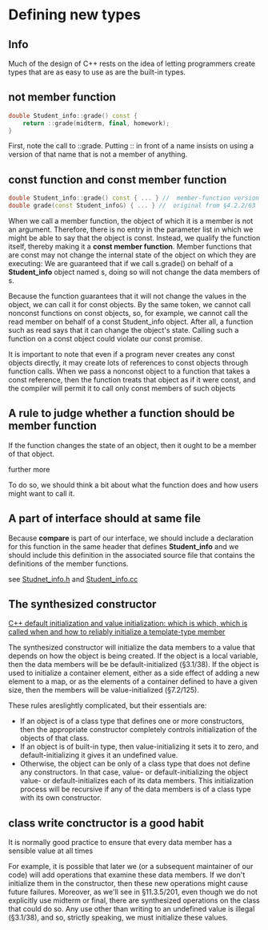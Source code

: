 # Defining new types

## Info

Much of the design of C++ rests on the idea of letting programmers create types that are as
easy to use as are the built-in types.

## not member function

```cpp
double Student_info::grade() const {
    return ::grade(midterm, final, homework);
}
```

First, note the call to ::grade. Putting
:: in front of a name insists on using a version of that name that is not a member of
anything. 

## const function and const member function

```cpp
double Student_info::grade() const { ... } //  member-function version 
double grade(const Student_info&) { ... } //  original from §4.2.2/63
```

When we call a member function, the object of which it is a member is not an argument.
Therefore, there is no entry in the parameter list in which we might be able to say that the
object is const. Instead, we qualify the function itself, thereby making it a **const member
function**. Member functions that are const may not change the internal state of the object
on which they are executing: We are guaranteed that if we call s.grade() on behalf of a
**Student_info** object named s, doing so will not change the data members of s.

Because the function guarantees that it will not change the values in the object, we can call
it for const objects. By the same token, we cannot call nonconst functions on const
objects, so, for example, we cannot call the read member on behalf of a const
Student_info object. After all, a function such as read says that it can change the
object's state. Calling such a function on a const object could violate our const promise.

It is important to note that even if a program never creates any const objects directly, it
may create lots of references to const objects through function calls. When we pass a
nonconst object to a function that takes a const reference, then the function treats that
object as if it were const, and the compiler will permit it to call only const members of
such objects

## A rule to judge whether a function should be member function

If the function changes the state of an
object, then it ought to be a member of that object. 

further more

To do so, we should think a bit about what the function does and how users might want to
call it.

## A part of interface should at same file

Because **compare** is 
part of our interface, we should include a declaration for this function in the same header
that defines **Student_info** and we should include this definition in the associated source
file that contains the definitions of the member functions.

see [Studnet_info.h](../../unix-source/chapter09/Student_info.h) and [Student_info.cc](../../unix-source/chapter09/Student_info.cc)

## The synthesized constructor

[C++ default initialization and value initialization: which is which, which is called when and how to reliably initialize a template-type member](https://stackoverflow.com/questions/8106016/c-default-initialization-and-value-initialization-which-is-which-which-is-ca)

The synthesized constructor will initialize the data members to a value that depends on how
the object is being created.
If the object is a local variable, then the data members will be be
default-initialized (§3.1/38).
If the object is used to initialize a container element, either as a
side effect of adding a new element to a map, or as the elements of a container defined to
have a given size, then the members will be value-initialized (§7.2/125).

These rules areslightly complicated, but their essentials are:

- If an object is of a class type that defines one or more constructors, then the
appropriate constructor completely controls initialization of the objects of that class.
- If an object is of built-in type, then value-initializing it sets it to zero, and default-initializing it gives it an undefined value.
- Otherwise, the object can be only of a class type that does not define any constructors.
In that case, value- or default-initializing the object value- or default-initializes each of
its data members. This initialization process will be recursive if any of the data
members is of a class type with its own constructor.

## class write conctructor is a good habit

It is normally good practice to ensure that every data member has a sensible value at all times

For example, it is possible that later we
(or a subsequent maintainer of our code) will add operations that examine these data
members. If we don't initialize them in the constructor, then these new operations might
cause future failures. Moreover, as we'll see in §11.3.5/201, even though we do not
explicitly use midterm or final, there are synthesized operations on the class that could
do so. Any use other than writing to an undefined value is illegal (§3.1/38), and so, strictly
speaking, we must initialize these values.
